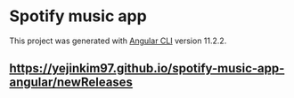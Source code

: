 # Spotify music app

This project was generated with [Angular CLI](https://github.com/angular/angular-cli) version 11.2.2.

## https://yejinkim97.github.io/spotify-music-app-angular/newReleases
